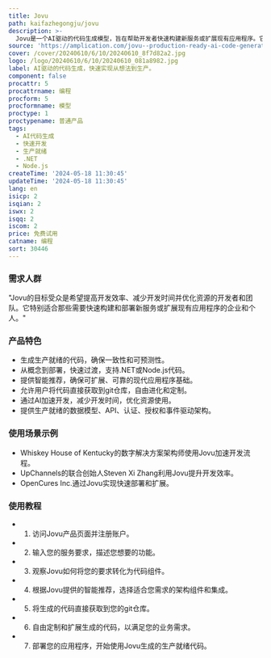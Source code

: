 ```yaml
---
title: Jovu
path: kaifazhegongju/jovu
description: >-
  Jovu是一个AI驱动的代码生成模型，旨在帮助开发者快速构建新服务或扩展现有应用程序。它通过AI技术生成生产就绪的代码，确保一致性、可预测性，并遵循最高标准。Jovu能够加速开发过程，从概念到部署只需几分钟，提供完全可操作的、健壮的后端服务，准备立即上线。它还通过简化开发工作流程、减少时间、优化资源来提高效率和速度。
source: 'https://amplication.com/jovu--production-ready-ai-code-generation'
cover: /cover/20240610/6/10/20240610_8f7d82a2.jpg
logo: /logo/20240610/6/10/20240610_081a8982.jpg
label: AI驱动的代码生成，快速实现从想法到生产。
component: false
procattr: 5
procattrname: 编程
procform: 5
procformname: 模型
proctype: 1
proctypename: 普通产品
tags:
  - AI代码生成
  - 快速开发
  - 生产就绪
  - .NET
  - Node.js
createTime: '2024-05-18 11:30:45'
updateTime: '2024-05-18 11:30:45'
lang: en
isicp: 2
isqian: 2
iswx: 2
isqq: 2
iscom: 2
price: 免费试用
catname: 编程
sort: 30446
---
```




### 需求人群
"Jovu的目标受众是希望提高开发效率、减少开发时间并优化资源的开发者和团队。它特别适合那些需要快速构建和部署新服务或扩展现有应用程序的企业和个人。"

### 产品特色
* 生成生产就绪的代码，确保一致性和可预测性。
* 从概念到部署，快速过渡，支持.NET或Node.js代码。
* 提供智能推荐，确保可扩展、可靠的现代应用程序基础。
* 允许用户将代码直接获取到git仓库，自由进化和定制。
* 通过AI加速开发，减少开发时间，优化资源使用。
* 提供生产就绪的数据模型、API、认证、授权和事件驱动架构。

### 使用场景示例
* Whiskey House of Kentucky的数字解决方案架构师使用Jovu加速开发流程。
* UpChannels的联合创始人Steven Xi Zhang利用Jovu提升开发效率。
* OpenCures Inc.通过Jovu实现快速部署和扩展。

### 使用教程
* 1. 访问Jovu产品页面并注册账户。
* 2. 输入您的服务要求，描述您想要的功能。
* 3. 观察Jovu如何将您的要求转化为代码组件。
* 4. 根据Jovu提供的智能推荐，选择适合您需求的架构组件和集成。
* 5. 将生成的代码直接获取到您的git仓库。
* 6. 自由定制和扩展生成的代码，以满足您的业务需求。
* 7. 部署您的应用程序，开始使用Jovu生成的生产就绪代码。

  
